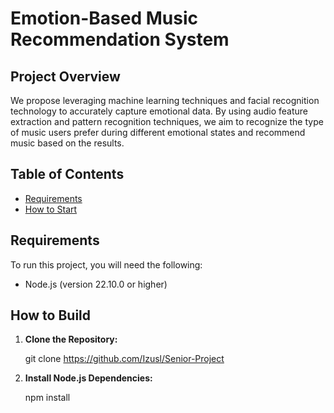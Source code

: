 # Emotion-Based Music Recommendation System

## Project Overview

We propose leveraging machine learning techniques and facial recognition technology to accurately capture emotional data. By using audio feature extraction and pattern recognition techniques, we aim to recognize the type of music users prefer during different emotional states and recommend music based on the results.

## Table of Contents

- [Requirements](#requirements)
- [How to Start](#how-to-start)

## Requirements

To run this project, you will need the following:

- Node.js (version 22.10.0 or higher)

## How to Build

1. **Clone the Repository:**

   git clone https://github.com/Izusl/Senior-Project

2. **Install Node.js Dependencies:**

   npm install